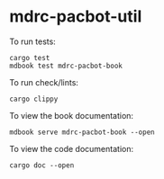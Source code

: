 # mdrc-pacbot-util

To run tests:
```shell
cargo test
mdbook test mdrc-pacbot-book
```

To run check/lints:
```shell
cargo clippy
```

To view the book documentation:
```shell
mdbook serve mdrc-pacbot-book --open
```

To view the code documentation:
```shell
cargo doc --open
```
